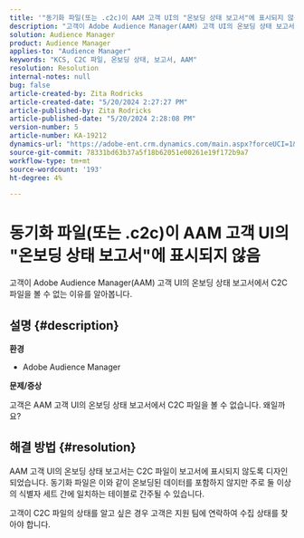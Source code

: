 ```yaml
---
title: '"동기화 파일(또는 .c2c)이 AAM 고객 UI의 "온보딩 상태 보고서"에 표시되지 않음"'
description: "고객이 Adobe Audience Manager(AAM) 고객 UI의 온보딩 상태 보고서에서 C2C 파일을 볼 수 없는 이유를 알아봅니다."
solution: Audience Manager
product: Audience Manager
applies-to: "Audience Manager"
keywords: "KCS, C2C 파일, 온보딩 상태, 보고서, AAM"
resolution: Resolution
internal-notes: null
bug: false
article-created-by: Zita Rodricks
article-created-date: "5/20/2024 2:27:27 PM"
article-published-by: Zita Rodricks
article-published-date: "5/20/2024 2:28:08 PM"
version-number: 5
article-number: KA-19212
dynamics-url: "https://adobe-ent.crm.dynamics.com/main.aspx?forceUCI=1&pagetype=entityrecord&etn=knowledgearticle&id=6bf7190f-b516-ef11-9f8a-6045bd026dc7"
source-git-commit: 78331bd63b37a5f18b62051e00261e19f172b9a7
workflow-type: tm+mt
source-wordcount: '193'
ht-degree: 4%

---
```


# 동기화 파일(또는 .c2c)이 AAM 고객 UI의 &quot;온보딩 상태 보고서&quot;에 표시되지 않음


고객이 Adobe Audience Manager(AAM) 고객 UI의 온보딩 상태 보고서에서 C2C 파일을 볼 수 없는 이유를 알아봅니다.

## 설명 {#description}


<b>환경</b>

- Adobe Audience Manager

<b>문제/증상</b>

고객은 AAM 고객 UI의 온보딩 상태 보고서에서 C2C 파일을 볼 수 없습니다. 왜일까요?


## 해결 방법 {#resolution}


AAM 고객 UI의 온보딩 상태 보고서는 C2C 파일이 보고서에 표시되지 않도록 디자인되었습니다. 동기화 파일은 이와 같이 온보딩된 데이터를 포함하지 않지만 주로 둘 이상의 식별자 세트 간에 일치하는 테이블로 간주될 수 있습니다.

고객이 C2C 파일의 상태를 알고 싶은 경우 고객은 지원 팀에 연락하여 수집 상태를 찾아야 합니다.
